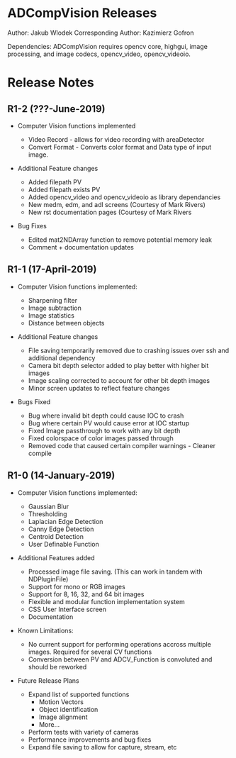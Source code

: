 # ADCompVision Releases

Author: Jakub Wlodek
Corresponding Author: Kazimierz Gofron

Dependencies: ADCompVision requires opencv core, highgui, image processing, and image codecs, opencv_video, opencv_videoio.

# Release Notes

<!--RELEASE START-->

## R1-2 (???-June-2019)

* Computer Vision functions implemented
    * Video Record - allows for video recording with areaDetector
    * Convert Format - Converts color format and Data type of input image.

* Additional Feature changes
    * Added filepath PV
    * Added filepath exists PV
    * Added opencv_video and opencv_videoio as library dependancies
    * New medm, edm, and adl screens (Courtesy of Mark Rivers)
    * New rst documentation pages (Courtesy of Mark Rivers

* Bug Fixes
    * Edited mat2NDArray function to remove potential memory leak
    * Comment + documentation updates

## R1-1 (17-April-2019)

* Computer Vision functions implemented:
    * Sharpening filter
    * Image subtraction
    * Image statistics
    * Distance between objects

* Additional Feature changes
    * File saving temporarily removed due to crashing issues over ssh and additional dependency
    * Camera bit depth selector added to play better with higher bit images
    * Image scaling corrected to account for other bit depth images
    * Minor screen updates to reflect feature changes

* Bugs Fixed
    * Bug where invalid bit depth could cause IOC to crash
    * Bug where certain PV would cause error at IOC startup
    * Fixed Image passthrough to work with any bit depth
    * Fixed colorspace of color images passed through
    * Removed code that caused certain compiler warnings - Cleaner compile

## R1-0 (14-January-2019)

* Computer Vision functions implemented:
    * Gaussian Blur
    * Thresholding
    * Laplacian Edge Detection
    * Canny Edge Detection
    * Centroid Detection
    * User Definable Function

* Additional Features added
    * Processed image file saving. (This can work in tandem with NDPluginFile)
    * Support for mono or RGB images
    * Support for 8, 16, 32, and 64 bit images
    * Flexible and modular function implementation system
    * CSS User Interface screen
    * Documentation

* Known Limitations:
    * No current support for performing operations accross multiple images. Required for several CV functions
    * Conversion between PV and ADCV_Function is convoluted and should be reworked

* Future Release Plans
    * Expand list of supported functions
        * Motion Vectors
        * Object identification
        * Image alignment
        * More...
    * Perform tests with variety of cameras
    * Performance improvements and bug fixes
    * Expand file saving to allow for capture, stream, etc